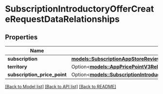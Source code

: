 # SubscriptionIntroductoryOfferCreateRequestDataRelationships

## Properties

Name | Type | Description | Notes
------------ | ------------- | ------------- | -------------
**subscription** | [**models::SubscriptionAppStoreReviewScreenshotCreateRequestDataRelationshipsSubscription**](SubscriptionAppStoreReviewScreenshotCreateRequest_data_relationships_subscription.md) |  | 
**territory** | Option<[**models::AppPricePointV3RelationshipsTerritory**](AppPricePointV3_relationships_territory.md)> |  | [optional]
**subscription_price_point** | Option<[**models::SubscriptionIntroductoryOfferRelationshipsSubscriptionPricePoint**](SubscriptionIntroductoryOffer_relationships_subscriptionPricePoint.md)> |  | [optional]

[[Back to Model list]](../README.md#documentation-for-models) [[Back to API list]](../README.md#documentation-for-api-endpoints) [[Back to README]](../README.md)


